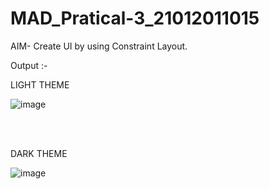 # MAD_Pratical-3_21012011015

AIM- Create UI by using Constraint Layout.

Output :-

LIGHT THEME

![image](https://github.com/Pratham198/MAD_Pratical-3_21012011015/assets/139728033/d0082f5c-dd50-4ce5-b0ae-42b67691d902) 

 

<br>
<br>

DARK THEME

![image](https://github.com/Pratham198/MAD_Pratical-3_21012011015/assets/139728033/9d3967de-4e3e-4ec0-b831-a189bd2ebfb7)


